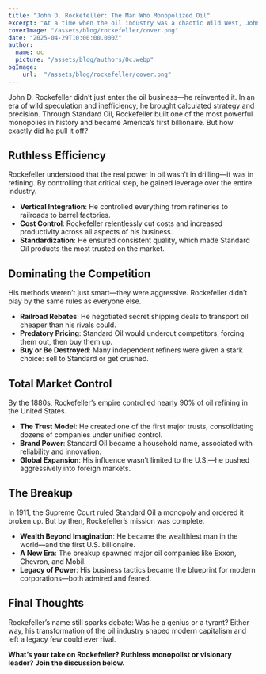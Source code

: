```yaml
---
title: "John D. Rockefeller: The Man Who Monopolized Oil"
excerpt: "At a time when the oil industry was a chaotic Wild West, John D. Rockefeller brought ruthless order—and built an empire. How did he become the most powerful man in oil?"
coverImage: "/assets/blog/rockefeller/cover.png"
date: "2025-04-29T10:00:00.000Z"
author:
  name: oc
  picture: "/assets/blog/authors/Oc.webp"
ogImage:
    url:  "/assets/blog/rockefeller/cover.png"
---
```


John D. Rockefeller didn’t just enter the oil business—he reinvented it. In an era of wild speculation and inefficiency, he brought calculated strategy and precision. Through Standard Oil, Rockefeller built one of the most powerful monopolies in history and became America’s first billionaire. But how exactly did he pull it off?

## Ruthless Efficiency

Rockefeller understood that the real power in oil wasn’t in drilling—it was in refining. By controlling that critical step, he gained leverage over the entire industry.

- **Vertical Integration**: He controlled everything from refineries to railroads to barrel factories.
- **Cost Control**: Rockefeller relentlessly cut costs and increased productivity across all aspects of his business.
- **Standardization**: He ensured consistent quality, which made Standard Oil products the most trusted on the market.

## Dominating the Competition

His methods weren’t just smart—they were aggressive. Rockefeller didn’t play by the same rules as everyone else.

- **Railroad Rebates**: He negotiated secret shipping deals to transport oil cheaper than his rivals could.
- **Predatory Pricing**: Standard Oil would undercut competitors, forcing them out, then buy them up.
- **Buy or Be Destroyed**: Many independent refiners were given a stark choice: sell to Standard or get crushed.

## Total Market Control

By the 1880s, Rockefeller’s empire controlled nearly 90% of oil refining in the United States.

- **The Trust Model**: He created one of the first major trusts, consolidating dozens of companies under unified control.
- **Brand Power**: Standard Oil became a household name, associated with reliability and innovation.
- **Global Expansion**: His influence wasn’t limited to the U.S.—he pushed aggressively into foreign markets.

## The Breakup

In 1911, the Supreme Court ruled Standard Oil a monopoly and ordered it broken up. But by then, Rockefeller’s mission was complete.

- **Wealth Beyond Imagination**: He became the wealthiest man in the world—and the first U.S. billionaire.
- **A New Era**: The breakup spawned major oil companies like Exxon, Chevron, and Mobil.
- **Legacy of Power**: His business tactics became the blueprint for modern corporations—both admired and feared.

## Final Thoughts

Rockefeller’s name still sparks debate: Was he a genius or a tyrant? Either way, his transformation of the oil industry shaped modern capitalism and left a legacy few could ever rival.

**What’s your take on Rockefeller? Ruthless monopolist or visionary leader? Join the discussion below.**
